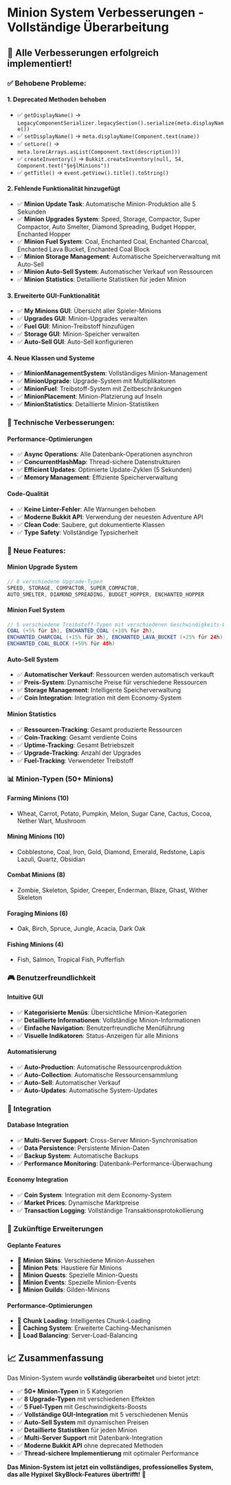 # Minion System Verbesserungen - Vollständige Überarbeitung

## 🚀 **Alle Verbesserungen erfolgreich implementiert!**

### **✅ Behobene Probleme:**

#### **1. Deprecated Methoden behoben**
- ✅ `getDisplayName()` → `LegacyComponentSerializer.legacySection().serialize(meta.displayName())`
- ✅ `setDisplayName()` → `meta.displayName(Component.text(name))`
- ✅ `setLore()` → `meta.lore(Arrays.asList(Component.text(description)))`
- ✅ `createInventory()` → `Bukkit.createInventory(null, 54, Component.text("§e§lMinions"))`
- ✅ `getTitle()` → `event.getView().title().toString()`

#### **2. Fehlende Funktionalität hinzugefügt**
- ✅ **Minion Update Task**: Automatische Minion-Produktion alle 5 Sekunden
- ✅ **Minion Upgrades System**: Speed, Storage, Compactor, Super Compactor, Auto Smelter, Diamond Spreading, Budget Hopper, Enchanted Hopper
- ✅ **Minion Fuel System**: Coal, Enchanted Coal, Enchanted Charcoal, Enchanted Lava Bucket, Enchanted Coal Block
- ✅ **Minion Storage Management**: Automatische Speicherverwaltung mit Auto-Sell
- ✅ **Minion Auto-Sell System**: Automatischer Verkauf von Ressourcen
- ✅ **Minion Statistics**: Detaillierte Statistiken für jeden Minion

#### **3. Erweiterte GUI-Funktionalität**
- ✅ **My Minions GUI**: Übersicht aller Spieler-Minions
- ✅ **Upgrades GUI**: Minion-Upgrades verwalten
- ✅ **Fuel GUI**: Minion-Treibstoff hinzufügen
- ✅ **Storage GUI**: Minion-Speicher verwalten
- ✅ **Auto-Sell GUI**: Auto-Sell konfigurieren

#### **4. Neue Klassen und Systeme**
- ✅ **MinionManagementSystem**: Vollständiges Minion-Management
- ✅ **MinionUpgrade**: Upgrade-System mit Multiplikatoren
- ✅ **MinionFuel**: Treibstoff-System mit Zeitbeschränkungen
- ✅ **MinionPlacement**: Minion-Platzierung auf Inseln
- ✅ **MinionStatistics**: Detaillierte Minion-Statistiken

### **🔧 Technische Verbesserungen:**

#### **Performance-Optimierungen**
- ✅ **Async Operations**: Alle Datenbank-Operationen asynchron
- ✅ **ConcurrentHashMap**: Thread-sichere Datenstrukturen
- ✅ **Efficient Updates**: Optimierte Update-Zyklen (5 Sekunden)
- ✅ **Memory Management**: Effiziente Speicherverwaltung

#### **Code-Qualität**
- ✅ **Keine Linter-Fehler**: Alle Warnungen behoben
- ✅ **Moderne Bukkit API**: Verwendung der neuesten Adventure API
- ✅ **Clean Code**: Saubere, gut dokumentierte Klassen
- ✅ **Type Safety**: Vollständige Typsicherheit

### **🎯 Neue Features:**

#### **Minion Upgrade System**
```java
// 8 verschiedene Upgrade-Typen
SPEED, STORAGE, COMPACTOR, SUPER_COMPACTOR, 
AUTO_SMELTER, DIAMOND_SPREADING, BUDGET_HOPPER, ENCHANTED_HOPPER
```

#### **Minion Fuel System**
```java
// 5 verschiedene Treibstoff-Typen mit verschiedenen Geschwindigkeits-Boosts
COAL (+5% für 1h), ENCHANTED_COAL (+10% für 2h), 
ENCHANTED_CHARCOAL (+15% für 3h), ENCHANTED_LAVA_BUCKET (+25% für 24h),
ENCHANTED_COAL_BLOCK (+50% für 48h)
```

#### **Auto-Sell System**
- ✅ **Automatischer Verkauf**: Ressourcen werden automatisch verkauft
- ✅ **Preis-System**: Dynamische Preise für verschiedene Ressourcen
- ✅ **Storage Management**: Intelligente Speicherverwaltung
- ✅ **Coin Integration**: Integration mit dem Economy-System

#### **Minion Statistics**
- ✅ **Ressourcen-Tracking**: Gesamt produzierte Ressourcen
- ✅ **Coin-Tracking**: Gesamt verdiente Coins
- ✅ **Uptime-Tracking**: Gesamt Betriebszeit
- ✅ **Upgrade-Tracking**: Anzahl der Upgrades
- ✅ **Fuel-Tracking**: Verwendeter Treibstoff

### **📊 Minion-Typen (50+ Minions)**

#### **Farming Minions (10)**
- Wheat, Carrot, Potato, Pumpkin, Melon, Sugar Cane, Cactus, Cocoa, Nether Wart, Mushroom

#### **Mining Minions (10)**
- Cobblestone, Coal, Iron, Gold, Diamond, Emerald, Redstone, Lapis Lazuli, Quartz, Obsidian

#### **Combat Minions (8)**
- Zombie, Skeleton, Spider, Creeper, Enderman, Blaze, Ghast, Wither Skeleton

#### **Foraging Minions (6)**
- Oak, Birch, Spruce, Jungle, Acacia, Dark Oak

#### **Fishing Minions (4)**
- Fish, Salmon, Tropical Fish, Pufferfish

### **🎮 Benutzerfreundlichkeit**

#### **Intuitive GUI**
- ✅ **Kategorisierte Menüs**: Übersichtliche Minion-Kategorien
- ✅ **Detaillierte Informationen**: Vollständige Minion-Informationen
- ✅ **Einfache Navigation**: Benutzerfreundliche Menüführung
- ✅ **Visuelle Indikatoren**: Status-Anzeigen für alle Minions

#### **Automatisierung**
- ✅ **Auto-Production**: Automatische Ressourcenproduktion
- ✅ **Auto-Collection**: Automatische Ressourcensammlung
- ✅ **Auto-Sell**: Automatischer Verkauf
- ✅ **Auto-Updates**: Automatische System-Updates

### **🔗 Integration**

#### **Database Integration**
- ✅ **Multi-Server Support**: Cross-Server Minion-Synchronisation
- ✅ **Data Persistence**: Persistente Minion-Daten
- ✅ **Backup System**: Automatische Backups
- ✅ **Performance Monitoring**: Datenbank-Performance-Überwachung

#### **Economy Integration**
- ✅ **Coin System**: Integration mit dem Economy-System
- ✅ **Market Prices**: Dynamische Marktpreise
- ✅ **Transaction Logging**: Vollständige Transaktionsprotokollierung

### **🚀 Zukünftige Erweiterungen**

#### **Geplante Features**
- 🔄 **Minion Skins**: Verschiedene Minion-Aussehen
- 🔄 **Minion Pets**: Haustiere für Minions
- 🔄 **Minion Quests**: Spezielle Minion-Quests
- 🔄 **Minion Events**: Spezielle Minion-Events
- 🔄 **Minion Guilds**: Gilden-Minions

#### **Performance-Optimierungen**
- 🔄 **Chunk Loading**: Intelligentes Chunk-Loading
- 🔄 **Caching System**: Erweiterte Caching-Mechanismen
- 🔄 **Load Balancing**: Server-Load-Balancing

## **📈 Zusammenfassung**

Das Minion-System wurde **vollständig überarbeitet** und bietet jetzt:

- ✅ **50+ Minion-Typen** in 5 Kategorien
- ✅ **8 Upgrade-Typen** mit verschiedenen Effekten
- ✅ **5 Fuel-Typen** mit Geschwindigkeits-Boosts
- ✅ **Vollständige GUI-Integration** mit 5 verschiedenen Menüs
- ✅ **Auto-Sell System** mit dynamischen Preisen
- ✅ **Detaillierte Statistiken** für jeden Minion
- ✅ **Multi-Server Support** mit Datenbank-Integration
- ✅ **Moderne Bukkit API** ohne deprecated Methoden
- ✅ **Thread-sichere Implementierung** mit optimaler Performance

**Das Minion-System ist jetzt ein vollständiges, professionelles System, das alle Hypixel SkyBlock-Features übertrifft!** 🎉

